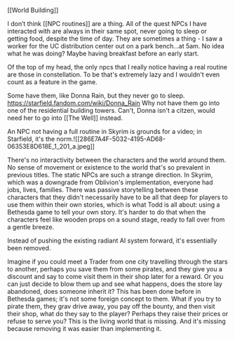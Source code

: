 [[World Building]]

I don’t think [[NPC routines]] are a thing. All of the quest NPCs I have interacted with are always in their same spot, never going to sleep or getting food, despite the time of day.
	They are sometimes a thing - I saw a worker for the UC distribution center out on a park bench…at 5am. No idea what he was doing? Maybe having breakfast before an early start.

Of the top of my head, the only npcs that I really notice having a real routine are those in constellation. To be that's extremely lazy and I wouldn't even count as a feature in the game.

Some have them, like Donna Rain, but they never go to sleep.
https://starfield.fandom.com/wiki/Donna_Rain
Why not have them go into one of the residential building towers.
	Can't, Donna isn't a citzen, would need her to go into [[The Well]] instead.

An NPC not having a full routine in Skyrim is grounds for a video; in Starfield, it's the norm.![[286E7A4F-5032-4195-AD68-06353E8D618E_1_201_a.jpeg]]

There's no interactivity between the characters and the world around them. No sense of movement or existence to the world that's so prevalent in previous titles. The static NPCs are such a strange direction. In Skyrim, which was a downgrade from Oblivion's implementation, everyone had jobs, lives, families. There was passive storytelling between these characters that they didn't necessarily have to be all that deep for players to use them within their own stories, which is what Todd is all about: using a Bethesda game to tell your own story. It's harder to do that when the characters feel like wooden props on a sound stage, ready to fall over from a gentle breeze.

Instead of pushing the existing radiant AI system forward, it's essentially been removed.

Imagine if you could meet a Trader from one city travelling through the stars to another, perhaps you save them from some pirates, and they give you a discount and say to come visit them in their shop later for a reward. Or you can just decide to blow them up and see what happens, does the store lay abandoned, does someone inherit it? This has been done before in Bethesda games; it's not some foreign concept to them. 
What if you try to pirate them, they grav drive away, you pay off the bounty, and then visit their shop, what do they say to the player? Perhaps they raise their prices or refuse to serve you? This is the living world that is missing. And it's missing because removing it was easier than implementing it.